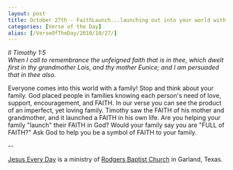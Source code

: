 ```yaml
---
layout: post
title: October 27th - FaithLaunch...launching out into your world with
categories: [Verse of the Day]
alias: [/VerseOfTheDay/2010/10/27/]
---
```


_II Timothy 1:5  
When I call to remembrance the unfeigned faith that is in thee,
which dwelt first in thy grandmother Lois, and thy mother Eunice; and
I am persuaded that in thee also._

Everyone comes into this world with a family! Stop and think about
your family. God placed people in families knowing each person's need
of love, support, encouragement, and FAITH. In our verse you can see
the product of an imperfect, yet loving family. Timothy saw the FAITH
of his mother and grandmother, and it launched a FAITH in his own
life. Are you helping your family "launch" their FAITH in God? Would
your family say you are "FULL of FAITH?" Ask God to help you be a
symbol of FAITH to your family.

 --

<a href=http://jesuseveryday.net>Jesus Every Day</a> is a ministry of <a href=http://rodgersbaptist.net>Rodgers Baptist Church</a> in Garland, Texas.

